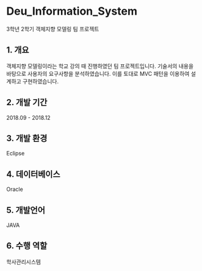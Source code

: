 # Deu_Information_System
3학년 2학기 객체지향 모델링 팀 프로젝트

## 1. 개요
객체지향 모델링이라는 학교 강의 때 진행하였던 팀 프로젝트입니다. 
기술서의 내용을 바탕으로 사용자의 요구사항을 분석하였습니다. 
이를 토대로 MVC 패턴을 이용하여 설계하고 구현하였습니다.

## 2. 개발 기간
2018.09 - 2018.12

## 3. 개발 환경
Eclipse

## 4. 데이터베이스
Oracle

## 5. 개발언어
JAVA

## 6. 수행 역할
학사관리시스템
